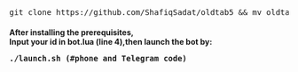 <pre>
<span>git clone https://github.com/ShafiqSadat/oldtab5 && mv oldtab5 oldtab && cd oldtab && chmod +x launch.sh && chmod +x steady.sh && chmod 777 on.sh && sed -i -e 's/\r$//' on.sh && ./launch.sh install </span>
</pre>
<h4> <strong>After installing  the prerequisites,<br>Input your id in bot.lua (line 4),then launch the bot by: <br></strong>
<pre>
<span>./launch.sh</span> (#phone and Telegram code)
</pre>

